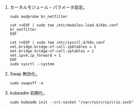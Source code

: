 1.  カーネルモジュール・パラメータ設定。

    ```shell-session
    sudo modprobe br_netfilter

    cat <<EOF | sudo tee /etc/modules-load.d/k8s.conf
    br_netfilter
    EOF

    cat <<EOF | sudo tee /etc/sysctl.d/k8s.conf
    net.bridge.bridge-nf-call-ip6tables = 1
    net.bridge.bridge-nf-call-iptables = 1
    net.ipv4.ip_forward = 1
    EOF
    sudo sysctl --system
    ```
2.  Swap 無効化。

    ```shell-session
    sudo swapoff -a
    ```
3.  kubeadm 初期化。

    ```shell-session
    sudo kubeadm init --cri-socket "/var/run/crio/crio.sock"
    ```